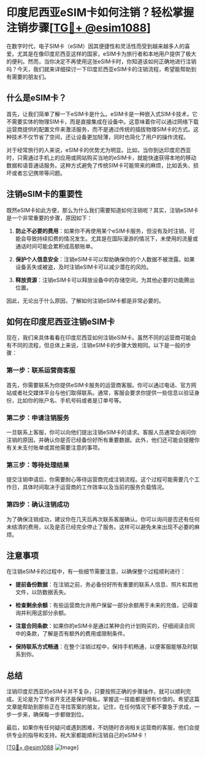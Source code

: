 # 印度尼西亚eSIM卡如何注销？轻松掌握注销步骤[[TG💪+ @esim1088](https://t.me/s/esim1088)]

在数字时代，电子SIM卡（eSIM）因其便捷性和灵活性而受到越来越多人的喜爱。尤其是在像印度尼西亚这样的国家，eSIM卡为旅行者和本地用户提供了极大的便利。然而，当你决定不再使用这张eSIM卡时，你知道该如何正确地进行注销吗？今天，我们就来详细探讨一下印度尼西亚eSIM卡的注销流程，希望能帮助到有需要的朋友们。

## 什么是eSIM卡？

首先，让我们简单了解一下eSIM卡是什么。eSIM卡是一种嵌入式SIM卡技术，它不需要实体的物理SIM卡，而是直接集成在设备中。这意味着你可以通过网络下载运营商提供的配置文件来激活服务，而不是通过传统的插拔物理SIM卡的方式。这种技术不仅节省了空间，还让设备更加轻薄，同时也简化了用户的操作流程。

对于经常旅行的人来说，eSIM卡的优势尤为明显。比如，当你到达印度尼西亚时，只需通过手机上的应用或网站购买当地的eSIM卡，就能快速获得本地的移动数据和语音通话服务。这种方式避免了传统SIM卡可能带来的麻烦，比如丢失、损坏或者忘记携带等问题。

## 注销eSIM卡的重要性

既然eSIM卡如此方便，那么为什么我们需要知道如何注销呢？其实，注销eSIM卡是一个非常重要的步骤，原因如下：

1. **防止不必要的费用**：如果你不再使用某个eSIM卡服务，但没有及时注销，可能会导致持续扣费的情况发生。尤其是在国际漫游的情况下，未使用的流量或通话时间可能会累积成高额账单。

2. **保护个人信息安全**：注销eSIM卡可以帮助确保你的个人数据不被泄露。如果设备丢失或被盗，及时注销eSIM卡可以减少潜在的风险。

3. **释放资源**：注销eSIM卡可以释放设备中的存储空间，为其他必要的功能腾出位置。

因此，无论出于什么原因，了解如何注销eSIM卡都是非常必要的。

## 如何在印度尼西亚注销eSIM卡

现在，我们来具体看看在印度尼西亚如何注销eSIM卡。虽然不同的运营商可能会有不同的流程，但总体上来说，注销eSIM卡的步骤大致相同。以下是一般的步骤：

### 第一步：联系运营商客服

首先，你需要联系为你提供eSIM卡服务的运营商客服。你可以通过电话、官方网站或者社交媒体平台与他们取得联系。通常，客服会要求你提供一些信息以验证身份，比如你的账户名、手机号码或者是订单号等。

### 第二步：申请注销服务

一旦联系上客服，你可以向他们提出注销eSIM卡的请求。客服人员通常会询问你注销的原因，并确认你是否已经备份好所有重要数据。此外，他们还可能会提醒你有关未支付账单或其他需要注意的事项。

### 第三步：等待处理结果

提交注销申请后，你需要耐心等待运营商完成注销流程。这个过程可能需要几个工作日，具体时间取决于运营商的工作效率以及当前的服务负载情况。

### 第四步：确认注销成功

为了确保注销成功，建议你在几天后再次联系客服确认。你可以询问是否还有任何未结清的费用，以及是否已经完全停止了服务。这样可以避免未来出现不必要的麻烦。

## 注意事项

在注销eSIM卡的过程中，有一些细节需要注意，以确保整个过程顺利进行：

- **提前备份数据**：在注销之前，务必备份好所有重要的联系人信息、照片和其他文件，以防数据丢失。
  
- **检查剩余余额**：有些运营商允许用户保留一部分余额用于未来的充值，记得查询并利用这部分余额。

- **注意合同条款**：如果你的eSIM卡是通过某种合约计划购买的，仔细阅读合同中的条款，了解是否有额外的费用或限制条件。

- **保持联系方式畅通**：在整个注销过程中，保持手机畅通，以便客服能够及时联系到你。

## 总结

注销印度尼西亚的eSIM卡并不复杂，只要按照正确的步骤操作，就可以顺利完成。无论是为了节省开支还是保护隐私，掌握这一技能都是很有价值的。希望这篇文章能帮助到那些正在寻找答案的朋友。记住，在任何情况下都不要急于求成，一步一步来，确保每一步都做到位。

最后，如果你有任何疑问或遇到困难，不妨随时咨询相关运营商的客服，他们会提供专业的指导和支持。祝大家都能顺利注销自己的eSIM卡！

[[TG💪+ @esim1088](https://t.me/s/esim1088) ![Image](https://i.postimg.cc/4NQfJmqS/Snipaste-2025-05-13-00-14-12.png)]